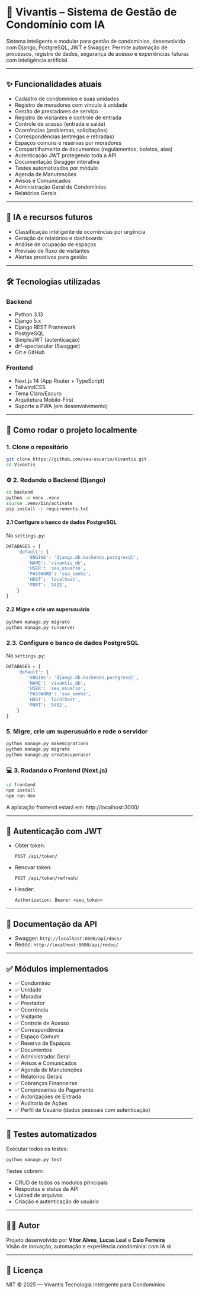 # 🏢 Vivantis – Sistema de Gestão de Condomínio com IA

Sistema inteligente e modular para gestão de condomínios, desenvolvido com Django, PostgreSQL, JWT e Swagger. Permite automação de processos, registro de dados, segurança de acesso e experiências futuras com inteligência artificial.

---

## ✨ Funcionalidades atuais

- Cadastro de condomínios e suas unidades  
- Registro de moradores com vínculo à unidade  
- Gestão de prestadores de serviço  
- Registro de visitantes e controle de entrada  
- Controle de acesso (entrada e saída)  
- Ocorrências (problemas, solicitações)  
- Correspondências (entregas e retiradas)  
- Espaços comuns e reservas por moradores  
- Compartilhamento de documentos (regulamentos, boletos, atas)  
- Autenticação JWT protegendo toda a API  
- Documentação Swagger interativa  
- Testes automatizados por módulo  
- Agenda de Manutenções  
- Avisos e Comunicados  
- Administração Geral de Condomínios
- Relatórios Gerais

---

## 🧠 IA e recursos futuros

- Classificação inteligente de ocorrências por urgência  
- Geração de relatórios e dashboards  
- Análise de ocupação de espaços  
- Previsão de fluxo de visitantes  
- Alertas proativos para gestão  

---

## 🛠 Tecnologias utilizadas

### Backend
- Python 3.13  
- Django 5.x  
- Django REST Framework  
- PostgreSQL  
- SimpleJWT (autenticação)  
- drf-spectacular (Swagger)  
- Git e GitHub  

### Frontend
- Next.js 14 (App Router + TypeScript)  
- TailwindCSS  
- Tema Claro/Escuro  
- Arquitetura Mobile-First  
- Suporte a PWA (em desenvolvimento)  

---

## 🚀 Como rodar o projeto localmente

### 1. Clone o repositório

```bash
git clone https://github.com/seu-usuario/Vivantis.git
cd Vivantis
```

### ⚙️ 2. Rodando o Backend (Django)

```bash
cd backend
python -m venv .venv
source .venv/bin/activate
pip install -r requirements.txt
```

#### 2.1 Configure o banco de dados PostgreSQL

No `settings.py`:

```python
DATABASES = {
    'default': {
        'ENGINE': 'django.db.backends.postgresql',
        'NAME': 'vivantis_db',
        'USER': 'seu_usuario',
        'PASSWORD': 'sua_senha',
        'HOST': 'localhost',
        'PORT': '5432',
    }
}
```
#### 2.2 Migre e crie um superusuário
```bash
python manage.py migrate
python manage.py runserver
```

### 2.3. Configure o banco de dados PostgreSQL

No `settings.py`:

```python
DATABASES = {
    'default': {
        'ENGINE': 'django.db.backends.postgresql',
        'NAME': 'vivantis_db',
        'USER': 'seu_usuario',
        'PASSWORD': 'sua_senha',
        'HOST': 'localhost',
        'PORT': '5432',
    }
}
```

### 5. Migre, crie um superusuário e rode o servidor

```bash
python manage.py makemigrations
python manage.py migrate
python manage.py createsuperuser
```
### 💻 3. Rodando o Frontend (Next.js)

```bash
cd frontend
npm install
npm run dev
```

A aplicação frontend estará em: http://localhost:3000/

---

## 🔐 Autenticação com JWT

- Obter token:
  ```http
  POST /api/token/
  ```
- Renovar token:
  ```http
  POST /api/token/refresh/
  ```
- Header:
  ```
  Authorization: Bearer <seu_token>
  ```

---

## 📑 Documentação da API

- Swagger: `http://localhost:8000/api/docs/`
- Redoc: `http://localhost:8000/api/redoc/`

---

## ✅ Módulos implementados

- ✅ Condomínio  
- ✅ Unidade  
- ✅ Morador  
- ✅ Prestador  
- ✅ Ocorrência  
- ✅ Visitante  
- ✅ Controle de Acesso  
- ✅ Correspondência  
- ✅ Espaço Comum  
- ✅ Reserva de Espaços  
- ✅ Documentos  
- ✅ Administrador Geral  
- ✅ Avisos e Comunicados  
- ✅ Agenda de Manutenções  
- ✅ Relatórios Gerais  
- ✅ Cobranças Financeiras  
- ✅ Comprovantes de Pagamento  
- ✅ Autorizações de Entrada  
- ✅ Auditoria de Ações  
- ✅ Perfil de Usuário (dados pessoais com autenticação)  

---

## 🧪 Testes automatizados

Executar todos os testes:

```bash
python manage.py test
```

Testes cobrem:
- CRUD de todos os módulos principais
- Respostas e status da API
- Upload de arquivos
- Criação e autenticação de usuário

---

## 👨‍💻 Autor

Projeto desenvolvido por **Vitor Alves**, **Lucas Leal** e **Caio Ferreira**  
Visão de inovação, automação e experiência condominial com IA ⚙️

---

## 📄 Licença

MIT © 2025 — Vivantis Tecnologia Inteligente para Condomínios
